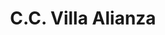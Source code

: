 ---
title: "C.C. Villa Alianza"
url: /ciudad-guayana-puerto-ordaz/c-c-villa-alianza/
shop: centro comercial
---